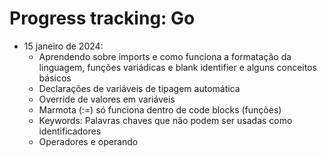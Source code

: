 # Progress tracking: Go

 - 15 janeiro de 2024:
	 - Aprendendo sobre imports e como funciona a formatação da linguagem, funções variádicas e blank identifier e alguns conceitos básicos
	 - Declarações de variáveis de tipagem automática
   - Override de valores em variáveis
   - Marmota (:=) só funciona dentro de code blocks (funções)
   - Keywords: Palavras chaves que não podem ser usadas como identificadores
   - Operadores e operando